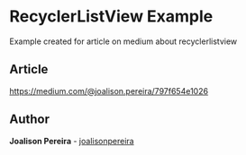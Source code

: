 <h1 align="left">
  <strong>RecyclerListView Example</strong>
</h1>

<p align="left">
  Example created for article on medium about recyclerlistview
</p>

## Article

https://medium.com/@joalison.pereira/797f654e1026

## Author

**Joalison Pereira** - [joalisonpereira](https://github.com/joalisonpereira)

